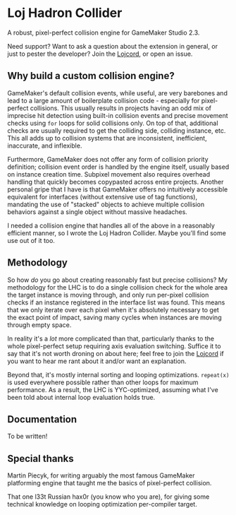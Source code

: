 # Loj Hadron Collider
A robust, pixel-perfect collision engine for GameMaker Studio 2.3.

Need support? Want to ask a question about the extension in general, or just to pester the developer? Join the [Lojcord](https://discord.gg/HTedE6QMKY), or open an issue.

## Why build a custom collision engine?
GameMaker's default collision events, while useful, are very barebones and lead to a large amount of boilerplate collision code - especially for pixel-perfect collisions. This usually results in projects having an odd mix of imprecise hit detection using built-in collision events and precise movement checks using `for` loops for solid collisions only. On top of that, additional checks are usually required to get the colliding side, colliding instance, etc. This all adds up to collision systems that are inconsistent, inefficient, inaccurate, and inflexible.

Furthermore, GameMaker does not offer any form of collision priority definition; collision event order is handled by the engine itself, usually based on instance creation time. Subpixel movement also requires overhead handling that quickly becomes copypasted across entire projects. Another personal gripe that I have is that GameMaker offers no intuitively accessible equivalent for interfaces (without extensive use of tag functions), mandating the use of "stacked" objects to achieve multiple collision behaviors against a single object without massive headaches.

I needed a collision engine that handles all of the above in a reasonably efficient manner, so I wrote the Loj Hadron Collider. Maybe you'll find some use out of it too.

## Methodology
So how *do* you go about creating reasonably fast but precise collisions? My methodology for the LHC is to do a single collision check for the whole area the target instance is moving through, and only run per-pixel collision checks if an instance registered in the interface list was found. This means that we only iterate over each pixel when it's absolutely necessary to get the exact point of impact, saving many cycles when instances are moving through empty space.

In reality it's a *lot* more complicated than that, particularly thanks to the whole pixel-perfect setup requiring axis evaluation switching. Suffice it to say that it's not worth droning on about here; feel free to join the [Lojcord](https://discord.gg/HTedE6QMKY) if you want to hear me rant about it and/or want an explanation.

Beyond that, it's mostly internal sorting and looping optimizations. `repeat(x)` is used everywhere possible rather than other loops for maximum performance. As a result, the LHC is YYC-optimized, assuming what I've been told about internal loop evaluation holds true.

## Documentation

To be written!

## Special thanks
Martin Piecyk, for writing arguably the most famous GameMaker platforming engine that taught me the basics of pixel-perfect collision.

That one l33t Russian hax0r (you know who you are), for giving some technical knowledge on looping optimization per-compiler target.
